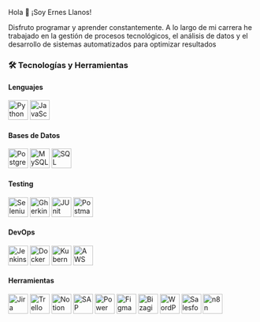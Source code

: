 Hola 👋 ¡Soy Ernes Llanos!

Disfruto programar y aprender constantemente. A lo largo de mi carrera he trabajado en la gestión de procesos tecnológicos, el análisis de datos y el desarrollo de sistemas automatizados para optimizar resultados


### 🛠️ Tecnologías y Herramientas

#### **Lenguajes**
<p>
  <img src="https://cdn.jsdelivr.net/gh/devicons/devicon/icons/python/python-original.svg" alt="Python" width="40" height="40"/>
  <img src="https://cdn.jsdelivr.net/gh/devicons/devicon/icons/javascript/javascript-original.svg" alt="JavaScript" width="40" height="40"/>
</p>

#### **Bases de Datos**
<p>
  <img src="https://cdn.jsdelivr.net/gh/devicons/devicon/icons/postgresql/postgresql-original.svg" alt="PostgreSQL" width="40" height="40"/>
  <img src="https://cdn.jsdelivr.net/gh/devicons/devicon/icons/mysql/mysql-original.svg" alt="MySQL" width="40" height="40"/>
  <img src="https://cdn.jsdelivr.net/gh/devicons/devicon/icons/microsoftsqlserver/microsoftsqlserver-plain.svg" alt="SQL Server" width="40" height="40"/>
</p>

#### **Testing**
<p>
  <img src="https://cdn.jsdelivr.net/gh/devicons/devicon/icons/selenium/selenium-original.svg" alt="Selenium" width="40" height="40"/>
  <img src="https://img.icons8.com/color/48/gherkin.png" alt="Gherkin" width="40" height="40"/> <!-- Gherkin no está en Devicon -->
  <img src="https://cdn.jsdelivr.net/gh/devicons/devicon/icons/java/java-original.svg" alt="JUnit" width="40" height="40"/> <!-- JUnit usa Java -->
  <img src="https://www.vectorlogo.zone/logos/getpostman/getpostman-icon.svg" alt="Postman" width="40" height="40"/>
</p>

#### **DevOps**
<p>
  <img src="https://cdn.jsdelivr.net/gh/devicons/devicon/icons/jenkins/jenkins-original.svg" alt="Jenkins" width="40" height="40"/>
  <img src="https://cdn.jsdelivr.net/gh/devicons/devicon/icons/docker/docker-original.svg" alt="Docker" width="40" height="40"/>
  <img src="https://cdn.jsdelivr.net/gh/devicons/devicon/icons/kubernetes/kubernetes-plain.svg" alt="Kubernetes" width="40" height="40"/>
  <img src="https://cdn.jsdelivr.net/gh/devicons/devicon/icons/amazonwebservices/amazonwebservices-original.svg" alt="AWS" width="40" height="40"/>
</p>

#### **Herramientas**
<p>
  <img src="https://cdn.jsdelivr.net/gh/devicons/devicon/icons/jira/jira-original.svg" alt="Jira" width="40" height="40"/>
  <img src="https://img.icons8.com/color/48/trello.png" alt="Trello" width="40" height="40"/>
  <img src="https://img.icons8.com/color/48/notion.png" alt="Notion" width="40" height="40"/>
  <img src="https://img.icons8.com/color/48/sap.png" alt="SAP" width="40" height="40"/>
  <img src="https://img.icons8.com/color/48/power-bi.png" alt="Power BI" width="40" height="40"/>
  <img src="https://cdn.jsdelivr.net/gh/devicons/devicon/icons/figma/figma-original.svg" alt="Figma" width="40" height="40"/>
  <img src="https://img.icons8.com/color/48/bizagi.png" alt="Bizagi" width="40" height="40"/>
  <img src="https://cdn.jsdelivr.net/gh/devicons/devicon/icons/wordpress/wordpress-original.svg" alt="WordPress" width="40" height="40"/>
  <img src="https://img.icons8.com/color/48/salesforce.png" alt="Salesforce" width="40" height="40"/>
  <img src="https://img.icons8.com/external-tal-revivo-color-tal-revivo/48/external-n8n-open-source-workflow-automation-tool-logo-color-tal-revivo.png" alt="n8n" width="40" height="40"/>
</p>
